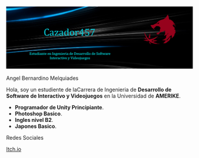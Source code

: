 ![Banner](/BannerGit.jpg)

Angel Bernardino Melquiades

Hola, soy un estudiente de laCarrera de Ingenieria de **Desarrollo de Software de Interactivo y Videojuegos** en la Universidad de **AMERIKE**.

- **Programador de Unity Principiante**.
- **Photoshop Basico**.
- **Ingles nivel B2**.
- **Japones Basico**.

Redes Sociales

[Itch.io](https://cazador457.itch.io)
